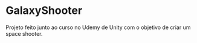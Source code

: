 # GalaxyShooter
Projeto feito junto ao curso no Udemy de Unity com o objetivo de criar um space shooter.
